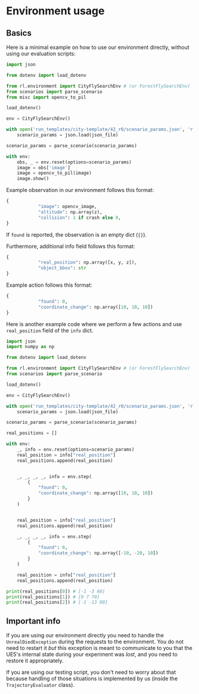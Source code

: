 # Environment usage 

## Basics

Here is a minimal example on how to use our environment directly, without using our evaluation scripts:

```python
import json

from dotenv import load_dotenv

from rl.environment import CityFlySearchEnv # (or ForestFlySearchEnv)
from scenarios import parse_scenario
from misc import opencv_to_pil

load_dotenv()

env = CityFlySearchEnv()

with open('run_templates/city-template/42_r0/scenario_params.json', 'r') as json_file:
    scenario_params = json.load(json_file)

scenario_params = parse_scenario(scenario_params)

with env:
    obs, _ = env.reset(options=scenario_params)
    image = obs['image']
    image = opencv_to_pil(image)
    image.show()
```

Example observation in our environment follows this format:

```python
{
            "image": opencv_image,
            "altitude": np.array(z),
            "collision": 1 if crash else 0,
}
```

If `found` is reported, the observation is an empty dict (`{}`).

Furthermore, additional info field follows this format:

```python
{
            "real_position": np.array([x, y, z]),
            "object_bbox": str
}
```

Example action follows this format:

```python 
{
            "found": 0,
            "coordinate_change": np.array([10, 10, 10])
}
```

Here is another example code where we perform a few actions and use `real_position` field of the `info` dict.

```python
import json
import numpy as np

from dotenv import load_dotenv

from rl.environment import CityFlySearchEnv # (or ForestFlySearchEnv)
from scenarios import parse_scenario

load_dotenv()

env = CityFlySearchEnv()

with open('run_templates/city-template/42_r0/scenario_params.json', 'r') as json_file:
    scenario_params = json.load(json_file)

scenario_params = parse_scenario(scenario_params)

real_positions = []

with env:
    _, info = env.reset(options=scenario_params)
    real_position = info["real_position"]
    real_positions.append(real_position)


    _, _, _, _, info = env.step(
        {
            "found": 0,
            "coordinate_change": np.array([10, 10, 10])
        }
    )


    real_position = info["real_position"]
    real_positions.append(real_position)

    _, _, _, _, info = env.step(
        {
            "found": 0,
            "coordinate_change": np.array([-10, -20, 10])
        }
    )

    real_position = info["real_position"]
    real_positions.append(real_position)

print(real_positions[0]) # [-1 -3 60]
print(real_positions[1]) # [9 7 70]
print(real_positions[2]) # [-1 -13 80]
```

## Important info 

If you are using our environment directly you need to handle the `UnrealDiedException` during the requests to the environment. You do not need to restart it _but_ this exception is meant to communicate to you that the UE5's internal state during your experiment was _lost_, and you need to restore it appropriately.

If you are using our testing script, you don't need to worry about that because handling of those situations is implemented by us (inside the `TrajectoryEvaluator` class).
